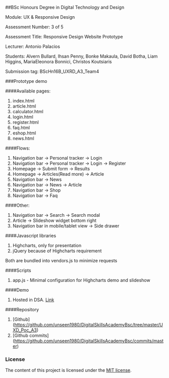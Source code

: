 ##BSc Honours Degree in Digital Technology and Design

Module: UX & Responsive Design

Assessment Number: 3 of 5

Assessment Title: Responsive Design Website Prototype

Lecturer: Antonio Palacios

Students: Alvern Bullard, Ihsan Penny, Bonke Makaula, David Botha, Liam Higgins, MariaEleonora Bonnici, Christos Koutsiaris

Submission tag: BScHn16B_UXRD_A3_Team4

###Prototype demo

####Available pages:

1. index.html
2. article.html
3. calculator.html
4. login.html
5. register.html
6. faq.html
7. eshop.html
8. news.html

####Flows:

1. Navigation bar -> Personal tracker -> Login
2. Navigation bar -> Personal tracker -> Login -> Register
3. Homepage -> Submit form -> Results
4. Homepage -> Articles(Read more) -> Article
5. Navigation bar -> News
6. Navigation bar -> News -> Article
7. Navigation bar -> Shop
8. Navigation bar -> Faq

####Other:

1. Navigation bar -> Search -> Search modal
2. Article -> Slideshow widget bottom right
3. Navigation bar in mobile/tablet view -> Side drawer

####Javascript libraries

1. Highcharts, only for presentation
2. jQuery because of Highcharts requirement

Both are bundled into vendors.js to minimize requests

####Scripts

1. app.js - Minimal configuration for Highcharts demo and slideshow

####Demo

1. Hosted in DSA. [Link](http://site232.digitalskillsacademy.me/ethical-eaters)

####Repository

1. [Github] (https://github.com/unseen1980/DigitalSkillsAcademyBsc/tree/master/UXD_Poc_A3)
2. [Github commits] (https://github.com/unseen1980/DigitalSkillsAcademyBsc/commits/master)

### License

The content of this project is licensed under the [MIT license](http://opensource.org/licenses/mit-license.php).

